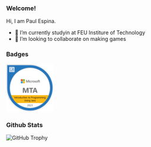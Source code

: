 ### Welcome!

Hi, I am Paul Espina.
- 🏫 I’m currently studyin at FEU Institure of Technology 
- 👀 I’m looking to collaborate on making games

### Badges
<img src="badge/mta-introduction-to-programming-using-java-certified-2021.png" width = 128px a="https://www.youracclaim.com/badges/7adf28fd-0c6f-4af9-9d8c-441fce844521/public_url">

### Github Stats
![GitHub Trophy](https://github-profile-trophy.vercel.app/?username=PaulEspina)
